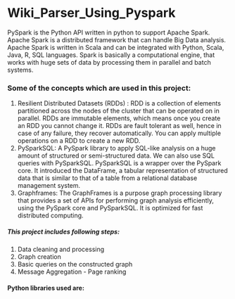 # Wiki_Parser_Using_Pyspark

PySpark is the Python API written in python to support Apache Spark. Apache Spark is a distributed framework that can handle Big Data analysis. Apache Spark is written in Scala and can be integrated with Python, Scala, Java, R, SQL  languages. Spark is basically a computational engine, that works with huge sets of data by processing them in parallel and batch systems.

### Some of the concepts which are used in this project:

1. Resilient Distributed Datasets (RDDs) : RDD is a collection of elements partitioned across the nodes of the cluster that can be operated on in parallel. RDDs are immutable elements, which means once you create an RDD you cannot change it. RDDs are fault tolerant as well, hence in case of any failure, they recover automatically. You can apply multiple operations on a RDD to create a new RDD.
2. PySparkSQL: A PySpark library to apply SQL-like analysis on a huge amount of structured or semi-structured data. We can also use SQL queries with PySparkSQL.  PySparkSQL is a wrapper over the PySpark core. It introduced the DataFrame, a tabular representation of structured data that is similar to that of a table from a relational database management system.
3. Graphframes: The GraphFrames is a purpose graph processing library that provides a set of APIs for performing graph analysis efficiently, using the PySpark core and PySparkSQL. It is optimized for fast distributed computing.

##### This project includes following steps:
1. Data cleaning and processing
2. Graph creation
3. Basic queries on the constructed graph
4. Message Aggregation - Page ranking 

#### Python libraries used are:
